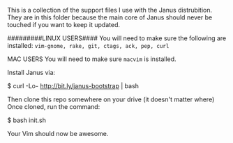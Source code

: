 This is a collection of the support files I use with the Janus
distrubition. They are in this folder because the main core of Janus
should never be touched if you want to keep it updated.

#########LINUX USERS####
You will need to make sure the following are installed:
  `vim-gnome, rake, git, ctags, ack, pep, curl`

MAC USERS
You will need to make sure `macvim` is installed.

Install Janus via:

$ curl -Lo- http://bit.ly/janus-bootstrap | bash

Then clone this repo somewhere on your drive (it doesn't matter where)
Once cloned, run the command:

$ bash init.sh

Your Vim should now be awesome.
